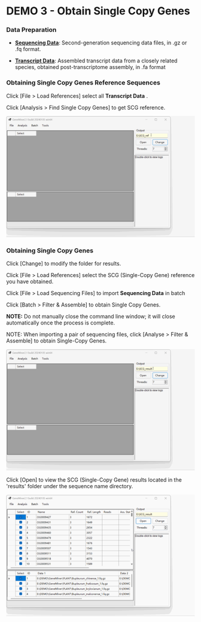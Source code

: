 # DEMO 3 - Obtain Single Copy Genes


### Data Preparation


- **[Sequencing Data](DATA\PLANT)**: Second-generation sequencing data files, in .gz or .fq format.

- **[Transcript Data](DATA\Phytozome)**: Assembled transcript data from a closely related species, obtained post-transcriptome assembly, in .fa format



### Obtaining Single Copy Genes Reference Sequences


Click [File > Load References] select all **Transcript Data** .

Click [Analysis > Find Single Copy Genes] to get SCG reference.


![](gif/SCG_ref.gif)



### Obtaining Single Copy Genes

Click [Change] to modify the folder for results.

Click [File > Load References] select the SCG (Single-Copy Gene) reference you have obtained.

Click [File > Load Sequencing Files] to import **Sequencing Data** in batch


Click [Batch > Filter & Assemble] to obtain Single Copy Genes.

**NOTE:** Do not manually close the command line window; it will close automatically once the process is complete.

NOTE: When importing a pair of sequencing files, click [Analyse > Filter & Assemble] to obtain Single-Copy Genes.


![](gif/SCG_result.gif)


Click [Open] to view the SCG (Single-Copy Gene) results located in the 'results' folder under the sequence name directory.


![](gif/SCG_findresult.gif)